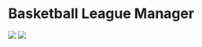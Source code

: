 # Basketball League Manager

![](https://i.ibb.co/DkdRMhv/Screen-Shot-2024-01-13-at-2-43-37-PM.png)
![](https://i.ibb.co/6NZj4t3/Screen-Shot-2024-01-13-at-2-44-09-PM.png)

